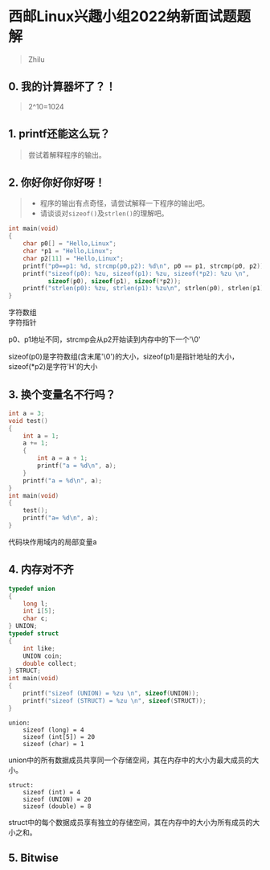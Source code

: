 # 西邮Linux兴趣小组2022纳新面试题题解

> Zhilu

## 0. 我的计算器坏了？！

> 2^10=1024

## 1. printf还能这么玩？

> 尝试着解释程序的输出。

## 2. 你好你好你好呀！

> - 程序的输出有点奇怪，请尝试解释一下程序的输出吧。
> - 请谈谈对`sizeof()`及`strlen()`的理解吧。

```c
int main(void)
{
    char p0[] = "Hello,Linux";
    char *p1 = "Hello,Linux";
    char p2[11] = "Hello,Linux";
    printf("p0==p1: %d, strcmp(p0,p2): %d\n", p0 == p1, strcmp(p0, p2));
    printf("sizeof(p0): %zu, sizeof(p1): %zu, sizeof(*p2): %zu \n",
           sizeof(p0), sizeof(p1), sizeof(*p2));
    printf("strlen(p0): %zu, strlen(p1): %zu\n", strlen(p0), strlen(p1));
}
```
字符数组  
字符指针

p0、p1地址不同，strcmp会从p2开始读到内存中的下一个'\0'

sizeof(p0)是字符数组(含末尾'\0')的大小，sizeof(p1)是指针地址的大小，sizeof(*p2)是字符'H'的大小

## 3. 换个变量名不行吗？

```c
int a = 3;
void test()
{
    int a = 1;
    a += 1;
    {
        int a = a + 1;
        printf("a = %d\n", a);
    }
    printf("a = %d\n", a);
}
int main(void)
{
    test();
    printf("a= %d\n", a);
}
```
代码块作用域内的局部变量a

## 4. 内存对不齐

```c
typedef union
{
    long l;
    int i[5];
    char c;
} UNION;
typedef struct
{
    int like;
    UNION coin;
    double collect;
} STRUCT;
int main(void)
{
    printf("sizeof (UNION) = %zu \n", sizeof(UNION)); 
    printf("sizeof (STRUCT) = %zu \n", sizeof(STRUCT));
}
```
```
union:
    sizeof (long) = 4
    sizeof (int[5]) = 20
    sizeof (char) = 1
```
union中的所有数据成员共享同一个存储空间，其在内存中的大小为最大成员的大小。

```
struct:
    sizeof (int) = 4
    sizeof (UNION) = 20
    sizeof (double) = 8
```
struct中的每个数据成员享有独立的存储空间，其在内存中的大小为所有成员的大小之和。

## 5. Bitwise
